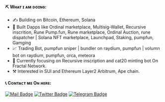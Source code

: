 #### ⛏ Wʜᴀᴛ ɪ ᴀᴍ ᴅᴏɪɴɢ:

- ✍ Building on Bitcoin, Ethereum, Solana
- 🌱 Built Dapps like Ordinal marketplace, Multisig-Wallet, Recursive inscrition, Rune Pump.fun, Rune marketplace, Ordinal Auction,
     rune     dispatcher | Solana NFT marketplace, Launchpad, Staking, pumpfun, Gamging
- :chart_with_upwards_trend: Trading Bot, pumpfun sniper | bundler on raydium, pumpfun | volumn bot on raydium, pumpfun, orca, meteora
- 💼 Currently focusing on Recursive inscription and cat20 minting bot On Fractal Network.
- ⚒️ Interested in SUI and Ethereum Layer2 Arbitrum, Ape chain.

#### 📞 Cᴏɴᴛᴀᴄᴛ ᴍᴇ Oɴ ʜᴇʀᴇ:
[![Mail Badge](https://img.shields.io/badge/Gmail-D14836?style=for-the-badge&logo=gmail&logoColor=white)](mailto:rizzmuffin24@gmail.com)
[![Twitter Badge](https://img.shields.io/badge/Twitter-1DA1F2?style=for-the-badge&logo=twitter&logoColor=white)](https://twitter.com/ProDogeLover)
[![Telegram Badge](https://img.shields.io/badge/Telegram-2CA5E0?style=for-the-badge&logo=telegram&logoColor=white)](https://t.me/dogewhiz)
   
